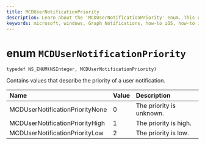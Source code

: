 ```yaml
---
title: MCDUserNotificationPriority
description: Learn about the 'MCDUserNotificationPriority' enum. This enum contains values that describe the priority of a user notification.
keywords: microsoft, windows, Graph Notifications, how-to iOS, how-to iPhone 
---
```


# enum `MCDUserNotificationPriority`

```
typedef NS_ENUM(NSInteger, MCDUserNotificationPriority)
```

Contains values that describe the priority of a user notification.

|Name | Value | Description |
|:-- |:-- |:-- |
|   MCDUserNotificationPriorityNone |0| The priority is unknown.|
|   MCDUserNotificationPriorityHigh |1| The priority is high.|
|   MCDUserNotificationPriorityLow|2| The priority is low.|